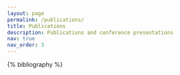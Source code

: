 ```yaml
---
layout: page
permalink: /publications/
title: Publications
description: Publications and conference presentations
nav: true
nav_order: 3
---
```


<div class="publications">

{% bibliography %}

</div>
